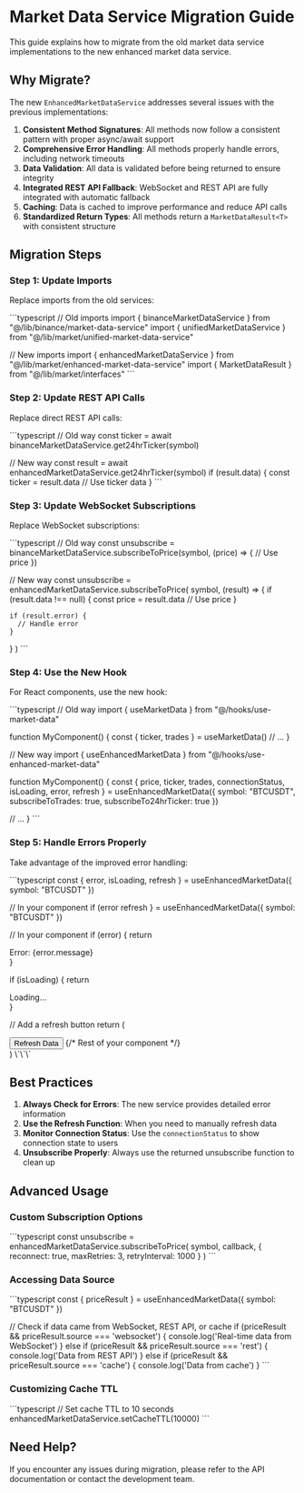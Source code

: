 # Market Data Service Migration Guide

This guide explains how to migrate from the old market data service implementations to the new enhanced market data service.

## Why Migrate?

The new `EnhancedMarketDataService` addresses several issues with the previous implementations:

1. **Consistent Method Signatures**: All methods now follow a consistent pattern with proper async/await support
2. **Comprehensive Error Handling**: All methods properly handle errors, including network timeouts
3. **Data Validation**: All data is validated before being returned to ensure integrity
4. **Integrated REST API Fallback**: WebSocket and REST API are fully integrated with automatic fallback
5. **Caching**: Data is cached to improve performance and reduce API calls
6. **Standardized Return Types**: All methods return a `MarketDataResult<T>` with consistent structure

## Migration Steps

### Step 1: Update Imports

Replace imports from the old services:

\`\`\`typescript
// Old imports
import { binanceMarketDataService } from "@/lib/binance/market-data-service"
import { unifiedMarketDataService } from "@/lib/market/unified-market-data-service"

// New imports
import { enhancedMarketDataService } from "@/lib/market/enhanced-market-data-service"
import { MarketDataResult } from "@/lib/market/interfaces"
\`\`\`

### Step 2: Update REST API Calls

Replace direct REST API calls:

\`\`\`typescript
// Old way
const ticker = await binanceMarketDataService.get24hrTicker(symbol)

// New way
const result = await enhancedMarketDataService.get24hrTicker(symbol)
if (result.data) {
  const ticker = result.data
  // Use ticker data
}
\`\`\`

### Step 3: Update WebSocket Subscriptions

Replace WebSocket subscriptions:

\`\`\`typescript
// Old way
const unsubscribe = binanceMarketDataService.subscribeToPrice(symbol, (price) => {
  // Use price
})

// New way
const unsubscribe = enhancedMarketDataService.subscribeToPrice(
  symbol, 
  (result) => {
    if (result.data !== null) {
      const price = result.data
      // Use price
    }
    
    if (result.error) {
      // Handle error
    }
  }
)
\`\`\`

### Step 4: Use the New Hook

For React components, use the new hook:

\`\`\`typescript
// Old way
import { useMarketData } from "@/hooks/use-market-data"

function MyComponent() {
  const { ticker, trades } = useMarketData()
  // ...
}

// New way
import { useEnhancedMarketData } from "@/hooks/use-enhanced-market-data"

function MyComponent() {
  const { 
    price, 
    ticker, 
    trades, 
    connectionStatus,
    isLoading,
    error,
    refresh 
  } = useEnhancedMarketData({
    symbol: "BTCUSDT",
    subscribeToTrades: true,
    subscribeTo24hrTicker: true
  })
  
  // ...
}
\`\`\`

### Step 5: Handle Errors Properly

Take advantage of the improved error handling:

\`\`\`typescript
const { error, isLoading, refresh } = useEnhancedMarketData({
  symbol: "BTCUSDT"
})

// In your component
if (error  refresh } = useEnhancedMarketData({
  symbol: "BTCUSDT"
})

// In your component
if (error) {
  return <div>Error: {error.message}</div>
}

if (isLoading) {
  return <div>Loading...</div>
}

// Add a refresh button
return (
  <div>
    <button onClick={refresh}>Refresh Data</button>
    {/* Rest of your component */}
  </div>
)
\`\`\`

## Best Practices

1. **Always Check for Errors**: The new service provides detailed error information
2. **Use the Refresh Function**: When you need to manually refresh data
3. **Monitor Connection Status**: Use the `connectionStatus` to show connection state to users
4. **Unsubscribe Properly**: Always use the returned unsubscribe function to clean up

## Advanced Usage

### Custom Subscription Options

\`\`\`typescript
const unsubscribe = enhancedMarketDataService.subscribeToPrice(
  symbol,
  callback,
  {
    reconnect: true,
    maxRetries: 3,
    retryInterval: 1000
  }
)
\`\`\`

### Accessing Data Source

\`\`\`typescript
const { priceResult } = useEnhancedMarketData({ symbol: "BTCUSDT" })

// Check if data came from WebSocket, REST API, or cache
if (priceResult && priceResult.source === 'websocket') {
  console.log('Real-time data from WebSocket')
} else if (priceResult && priceResult.source === 'rest') {
  console.log('Data from REST API')
} else if (priceResult && priceResult.source === 'cache') {
  console.log('Data from cache')
}
\`\`\`

### Customizing Cache TTL

\`\`\`typescript
// Set cache TTL to 10 seconds
enhancedMarketDataService.setCacheTTL(10000)
\`\`\`

## Need Help?

If you encounter any issues during migration, please refer to the API documentation or contact the development team.
